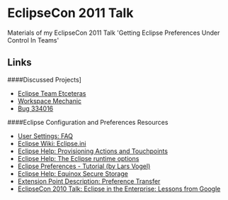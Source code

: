 EclipseCon 2011 Talk
====================

Materials of my EclipseCon 2011 Talk 'Getting Eclipse Preferences Under Control In Teams'

## Links
####Discussed Projects]
- [Eclipse Team Etceteras](http://netceteragroup.github.io/eclipse-team-etceteras/)
- [Workspace Mechanic](http://eclipselabs.org/p/workspacemechanic/)
- [Bug 334016](https://bugs.eclipse.org/bugs/show_bug.cgi?id=334016)

####Eclipse Configuration and Preferences Resources
- [User Settings: FAQ](http://www.eclipse.org/eclipse/platform-core/documents/user_settings/faq.html)
- [Eclipse Wiki: Eclipse.ini](http://wiki.eclipse.org/Eclipse.ini)
- [Eclipse Help: Provisioning Actions and Touchpoints](http://help.eclipse.org/helios/index.jsp?topic=/org.eclipse.platform.doc.isv/guide/p2_actions_touchpoints.html)
- [Eclipse Help: The Eclipse runtime options](http://help.eclipse.org/helios/index.jsp?topic=/org.eclipse.platform.doc.isv/reference/misc/runtime-options.html)
- [Eclipse Preferences - Tutorial (by Lars Vogel)](http://www.vogella.de/articles/EclipsePreferences/article.html)
- [Eclipse Help: Equinox Secure Storage](http://help.eclipse.org/helios/index.jsp?topic=/org.eclipse.platform.doc.isv/guide/secure_storage_dev.htm)
- [Extension Point Description: Preference Transfer](http://help.eclipse.org/helios/index.jsp?topic=/org.eclipse.platform.doc.isv/reference/extension-points/org_eclipse_ui_preferenceTransfer.html)
- [EclipseCon 2010 Talk: Eclipse in the Enterprise: Lessons from Google](https://docs.google.com/fileview?id=0B37t5-rPAK9ZMmNmZDlkMTYtMjk2ZS00ZDY4LWI2ZTUtMjVkMDhlMDI1ODBm&hl=en&pli=1)
